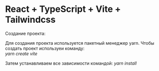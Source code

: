 # React + TypeScript + Vite + Tailwindcss

Создание проекта:

Для создания проекта используется пакетный менеджер yarn. Чтобы создать проект используеи команду:  
*yarn create vite*

Затем устанавливаем все зависимости командой:
*yarn install*

